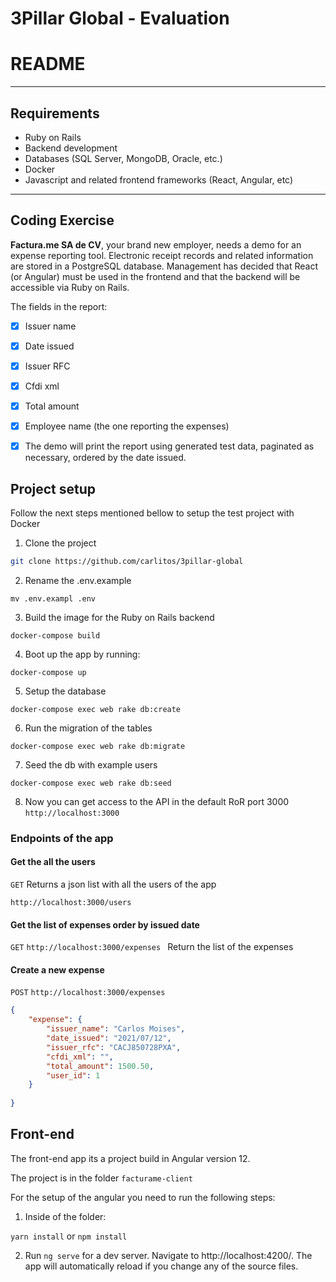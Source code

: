 # 3Pillar Global - Evaluation

# README

----

## Requirements

- Ruby on Rails
- Backend development
- Databases (SQL Server, MongoDB, Oracle, etc.)
- Docker
- Javascript and related frontend frameworks (React, Angular, etc)

----

## Coding Exercise

**Factura.me SA de CV**, your brand new employer, needs a demo for an expense reporting tool. Electronic receipt records and related information are stored in a PostgreSQL database. Management has decided that React (or Angular) must be used in the frontend and that the backend will be accessible via Ruby on Rails.

The fields in the report:
- [x] Issuer name
- [x] Date issued
- [x] Issuer RFC
- [x] Cfdi xml
- [x] Total amount
- [x] Employee name (the one reporting the expenses)
- [x] The demo will print the report using generated test data, paginated as necessary, ordered by the date issued.




## Project setup

Follow the next steps mentioned bellow to setup the test project with Docker

1. Clone the project 

```bash
git clone https://github.com/carlitos/3pillar-global
```

2. Rename the .env.example

``` mv .env.exampl .env ```

3. Build the image for the Ruby on Rails backend

```
docker-compose build
```

4. Boot up the app by running:
```
docker-compose up
```

5. Setup the database 
```
docker-compose exec web rake db:create

```

6. Run the migration of the tables

```
docker-compose exec web rake db:migrate
```

7. Seed the db with example users 
```
docker-compose exec web rake db:seed
```

8. Now you can get access to the API in the default RoR port 3000
```http://localhost:3000 ```


### Endpoints of the app

#### Get the all the users

``` GET ```
Returns a json list with all the users of the app 

```http://localhost:3000/users ```

#### Get the list of expenses order by issued date

``` GET ```
```http://localhost:3000/expenses ```
Return the list of the expenses


#### Create a new expense

``` POST ```
```http://localhost:3000/expenses ```
```json
{
    "expense": {
        "issuer_name": "Carlos Moises",
        "date_issued": "2021/07/12",
        "issuer_rfc": "CACJ850728PXA",
        "cfdi_xml": "",
        "total_amount": 1500.50,
        "user_id": 1
    }
    
}
```

## Front-end 

The front-end app its a project build in Angular version 12.

The project is in the folder ``` facturame-client ```

For the setup of the angular you need to run the following steps:

1. Inside of the folder:

``` yarn install ``` or ``` npm install ``` 

2. Run ```ng serve``` for a dev server. Navigate to http://localhost:4200/. The app will automatically reload if you change any of the source files.


